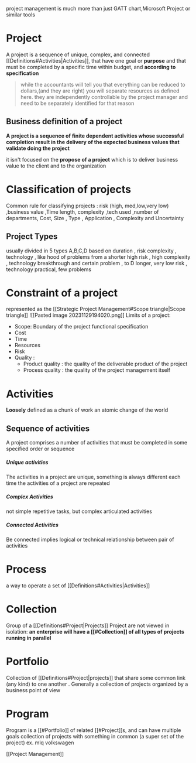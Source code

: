 project management is much more than just GATT chart,Microsoft Project or similar tools
# Project 
A project is a sequence of unique, complex, and connected [[Definitions#Activities|Activities]], that have one goal or **purpose** and that must be completed by a specific time within budget, and **according to specification**


>while the accountants will tell you that everything can be reduced to dollars,(and they are right) you will separate resources as defined here. they are independently controllable by the project manager and need to be separately identified for that reason 

## Business definition of a project
**A project is a sequence of finite dependent activities whose successful completion 
result in the delivery of the expected business values that validate doing the project**

it isn't focused on the **propose of a project** which is to deliver business value to the client and to the organization

# Classification of projects 
Common rule for classifying projects : risk (high, med,low,very low) ,business value ,Time length, complexity ,tech used ,number of departments, Cost, Size , Type , Application , Complexity and Uncertainty 

## Project Types 
usually divided in 5 types A,B,C,D
based on duration , risk complexity , technology , like hood of problems from a shorter high risk , high complexity , technology breakthrough  and certain problem , to D longer, very low risk , technology practical, few problems
# Constraint of a project 
represented as the [[Strategic Project Management#Scope triangle|Scope triangle]]
![[Pasted image 20231129194020.png]]
Limits of a project: 
- Scope: Boundary of the project functional specification 
- Cost
- Time
- Resources
- Risk 
- Quality :
    - Product quality : the quality of the deliverable product of the project 
    - Process quality : the quality of the project management itself 

# Activities 
**Loosely** defined as a chunk of work an atomic change of the world 
## Sequence of activities 
A project comprises a number of activities that must be completed in some specified order or sequence
##### Unique activities
The activities in a project are unique, something is always different each time the activities of a project are repeated 
##### Complex Activities 
not simple repetitive tasks, but complex articulated activities 
##### Connected Activities 
Be connected implies logical or technical relationship between pair of activities 
# Process 
a way to operate a set of [[Definitions#Activities|Activities]]
# Collection 
Group of a [[Definitions#Project|Projects]]
Project are not viewed in isolation: **an enterprise will have a [[#Collection]] of all types of projects running in parallel**
# Portfolio 
Collection of [[Definitions#Project|projects]] that share some common link (any kind) to one another .
Generally a collection of projects organized by a business point of view
# Program
Program is a [[#Portfolio]]  of related [[#Project]]s, and can have multiple goals 
collection of projects with something in common (a super set of the project)
ex. mlq volkswagen

[[Project Management]]




